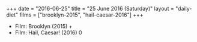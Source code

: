 +++
date = "2016-06-25"
title = "25 June 2016 (Saturday)"
layout = "daily-diet"
films = ["brooklyn-2015", "hail-caesar-2016"]
+++


* Film: Brooklyn (2015) +
* Film: Hail, Caesar! (2016) 0
